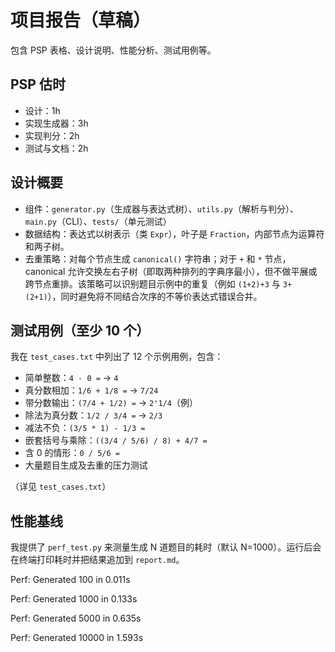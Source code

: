 # 项目报告（草稿）

包含 PSP 表格、设计说明、性能分析、测试用例等。

## PSP 估时

- 设计：1h
- 实现生成器：3h
- 实现判分：2h
- 测试与文档：2h

## 设计概要

- 组件：`generator.py`（生成器与表达式树）、`utils.py`（解析与判分）、`main.py`（CLI）、`tests/`（单元测试）
- 数据结构：表达式以树表示（类 `Expr`），叶子是 `Fraction`，内部节点为运算符和两子树。
- 去重策略：对每个节点生成 `canonical()` 字符串；对于 `+` 和 `*` 节点，canonical 允许交换左右子树（即取两种排列的字典序最小），但不做平展或跨节点重排。该策略可以识别题目示例中的重复（例如 `(1+2)+3` 与 `3+(2+1)`），同时避免将不同结合次序的不等价表达式错误合并。

## 测试用例（至少 10 个）

我在 `test_cases.txt` 中列出了 12 个示例用例，包含：
- 简单整数：`4 - 0 =` → `4`
- 真分数相加：`1/6 + 1/8 =` → `7/24`
- 带分数输出：`(7/4 + 1/2) =` → `2'1/4`（例）
- 除法为真分数：`1/2 / 3/4 =` → `2/3`
- 减法不负：`(3/5 * 1) - 1/3 =`
- 嵌套括号与乘除：`((3/4 / 5/6) / 8) + 4/7 =`
- 含 0 的情形：`0 / 5/6 =`
- 大量题目生成及去重的压力测试

（详见 `test_cases.txt`）

## 性能基线

我提供了 `perf_test.py` 来测量生成 N 道题目的耗时（默认 N=1000）。运行后会在终端打印耗时并把结果追加到 `report.md`。

Perf: Generated 100 in 0.011s

Perf: Generated 1000 in 0.133s

Perf: Generated 5000 in 0.635s

Perf: Generated 10000 in 1.593s
